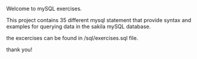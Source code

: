 Welcome to mySQL exercises.

This project contains 35 different mysql statement that provide syntax and examples for querying data in the sakila mySQL database. 

the excercises can be found in /sql/exercises.sql file. 

thank you!